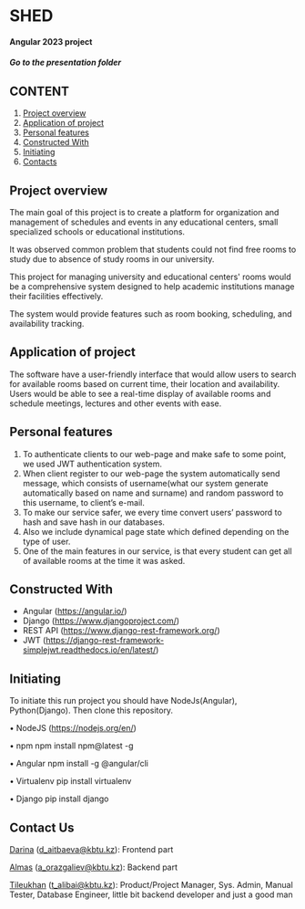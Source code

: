 # SHED

#### Angular 2023 project
##### Go to the presentation folder

## CONTENT
<ol>
    <li>
      <a href="#overview">Project overview</a>
    </li>
    <li>
      <a href="#application">Application of project</a>
    </li>
    <li>
      <a href="#features">Personal features</a>
    </li>
    <li>
      <a href="#constructed-with">Constructed With</a>
    </li>
    <li>
      <a href="#initiating">Initiating</a>
    </li>
    <li><a href="#contact">Contacts</a></li>
</ol>

## Project overview

The main goal of this project is to create a platform for organization and management of schedules and events in any educational centers, small specialized schools or educational institutions. 

It was observed common problem that students could not find free rooms to study due to absence of study rooms in our university.

This project for managing university and educational centers' rooms would be a comprehensive system designed to help academic institutions manage their facilities effectively. 

The system would provide features such as room booking, scheduling, and availability tracking.

## Application of project

The software have a user-friendly interface that would allow users to search for available rooms based on current time, their location and availability. Users would be able to see a real-time display of available rooms and schedule meetings, lectures and other events with ease.

## Personal features

1. To authenticate clients to our web-page and make safe to some point, we used JWT authentication system.
2. When client register to our web-page the system automatically send message, which consists of username(what our system generate automatically based on name and surname) and random password to this username, to client’s e-mail.
3. To make our service safer, we every time convert users’ password to hash and save hash in our databases.
4. Also we include dynamical page state which defined depending on the type of user.
5. One of the main features in our service, is that every student can get all of available rooms at the time it was asked.

## Constructed With

* Angular (https://angular.io/)
* Django (https://www.djangoproject.com/)
* REST API (https://www.django-rest-framework.org/)
* JWT (https://django-rest-framework-simplejwt.readthedocs.io/en/latest/)

## Initiating

To initiate this run project you should have NodeJs(Angular), Python(Django). Then clone this repository.

• NodeJS (https://nodejs.org/en/)

• npm
npm install npm@latest -g

• Angular
npm install -g @angular/cli

• Virtualenv
pip install virtualenv

• Django
pip install django


## Contact Us

[Darina](https://t.me/dajtbaeva) (d_aitbaeva@kbtu.kz): Frontend part

[Almas](https://t.me/bobtos) (a_orazgaliev@kbtu.kz): Backend part

[Tileukhan](https://t.me/tileukhan123) (t_alibai@kbtu.kz): Product/Project Manager, Sys. Admin, Manual Tester, Database Engineer, little bit backend developer and just a good man

